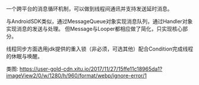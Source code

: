 一个跨平台的消息循环机制，可以做到线程间通讯并支持发送延时消息。

与AndroidSDK类似，通过MessageQueue对象实现消息队列，通过Handler对象实现消息的发送与处理。
但Message与Looper都相应做了简化，只实现核心部分。

线程同步方面选用jdk提供的重入锁（非必须，可选其他）配合Condition完成线程的休眠与唤醒。

类图: https://user-gold-cdn.xitu.io/2017/11/27/15ffe11c18965da1?imageView2/0/w/1280/h/960/format/webp/ignore-error/1

